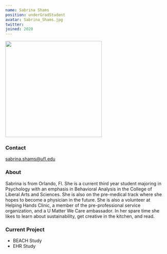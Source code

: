 ```yaml
---
name: Sabrina Shams
position: underGradStudent
avatar: Sabrina_Shams.jpg
twitter:
joined: 2020
---
```


<img width="300" src="{{site.baseurl}}/images/people/{{page.avatar}}" data-action="zoom">

### Contact
sabrina.shams@ufl.edu

### About
Sabrina is from Orlando, Fl. She is a current third year student majoring in Psychology with an emphasis in Behavioral Analysis in the College of Liberal Arts and Sciences. She is also on the pre-medical track where she hopes to become a physician in the future. She is also a volunteer at Helping Hands Clinic, a member of the pre-professional service organization, and a U Matter We Care ambassador. In her spare time she likes to learn about sustainability, get creative in the kitchen, and read.

### Current Project
- BEACH Study
- EHR Study
